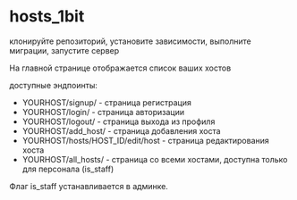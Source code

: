 # hosts_1bit

клонируйте репозиторий, установите зависимости, выполните миграции, запустите сервер

На главной странице отображается список ваших хостов

доступные эндпоинты:

- YOURHOST/signup/ - страница регистрация
- YOURHOST/login/ - страница авторизации
- YOURHOST/logout/ - страница выхода из профиля
- YOURHOST/add_host/ - страница добавления хоста
- YOURHOST/hosts/HOST_ID/edit/host - страница редактирования хоста
- YOURHOST/all_hosts/ - страница со всеми хостами, доступна только для персонала (is_staff)

Флаг is_staff устанавливается в админке.
